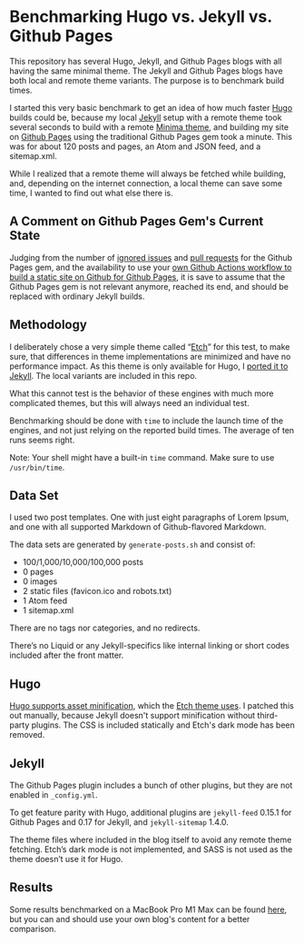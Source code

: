# Benchmarking Hugo vs. Jekyll vs. Github Pages

This repository has several Hugo, Jekyll, and Github Pages blogs with all having the same minimal theme. The Jekyll and Github Pages blogs have both local and remote theme variants. The purpose is to benchmark build times.

I started this very basic benchmark to get an idea of how much faster [Hugo](https://gohugo.io/) builds could be, because my local [Jekyll](https://jekyllrb.com/) setup with a remote theme took several seconds to build with a remote [Minima theme](https://github.com/jekyll/minima), and building my site on [Github Pages](https://pages.github.com/) using the traditional Github Pages gem took a minute. This was for about 120 posts and pages, an Atom and JSON feed, and a sitemap.xml.

While I realized that a remote theme will always be fetched while building, and, depending on the internet connection, a local theme can save some time, I wanted to find out what else there is.

## A Comment on Github Pages Gem's Current State

Judging from the number of [ignored issues](https://github.com/github/pages-gem/issues) and [pull requests](https://github.com/github/pages-gem/pulls) for the Github Pages gem, and the availability to use your [own Github Actions workflow to build a static site on Github for Github Pages](https://docs.github.com/en/pages/getting-started-with-github-pages/using-custom-workflows-with-github-pages), it is save to assume that the Github Pages gem is not relevant anymore, reached its end, and should be replaced with ordinary Jekyll builds.

## Methodology

I deliberately chose a very simple theme called <q>[Etch](https://github.com/LukasJoswiak/etch)</q> for this test, to make sure, that differences in theme implementations are minimized and have no performance impact. As this theme is only available for Hugo, I [ported it to Jekyll](https://github.com/michaelnordmeyer/jekyll-theme-etch). The local variants are included in this repo.

What this cannot test is the behavior of these engines with much more complicated themes, but this will always need an individual test.

Benchmarking should be done with `time` to include the launch time of the engines, and not just relying on the reported build times. The average of ten runs seems right.

Note: Your shell might have a built-in `time` command. Make sure to use `/usr/bin/time`.

## Data Set

I used two post templates. One with just eight paragraphs of Lorem Ipsum, and one with all supported Markdown of Github-flavored Markdown.

The data sets are generated by `generate-posts.sh` and consist of:

- 100/1,000/10,000/100,000 posts
- 0 pages
- 0 images
- 2 static files (favicon.ico and robots.txt)
- 1 Atom feed
- 1 sitemap.xml

There are no tags nor categories, and no redirects.

There’s no Liquid or any Jekyll-specifics like internal linking or short codes included after the front matter.

## Hugo

[Hugo supports asset minification](https://gohugo.io/hugo-pipes/minification/), which the [Etch theme uses](https://github.com/LukasJoswiak/etch/blob/master/layouts/partials/head.html#L12-L28). I patched this out manually, because Jekyll doesn't support minification without third-party plugins. The CSS is included statically and Etch's dark mode has been removed.

## Jekyll

The Github Pages plugin includes a bunch of other plugins, but they are not enabled in `_config.yml`.

To get feature parity with Hugo, additional plugins are `jekyll-feed` 0.15.1 for Github Pages and 0.17 for Jekyll, and `jekyll-sitemap` 1.4.0.

The theme files where included in the blog itself to avoid any remote theme fetching. Etch’s dark mode is not implemented, and SASS is not used as the theme doesn’t use it for Hugo.

## Results

Some results benchmarked on a MacBook Pro M1 Max can be found [here](https://michaelnordmeyer.com/benchmarking-hugo-vs-jekyll-vs-github-pages-in-2023), but you can and should use your own blog's content for a better comparison.
